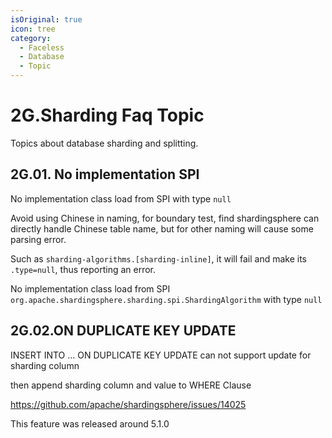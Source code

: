 ```yaml
---
isOriginal: true
icon: tree
category:
  - Faceless
  - Database
  - Topic
---
```


# 2G.Sharding Faq Topic

Topics about database sharding and splitting.

## 2G.01. No implementation SPI

No implementation class load from SPI with type `null`

Avoid using Chinese in naming, for boundary test, find shardingsphere can directly handle Chinese table name,
but for other naming will cause some parsing error.

Such as `sharding-algorithms.[sharding-inline]`, it will fail and make its `.type=null`, thus reporting an error.

No implementation class load from SPI `org.apache.shardingsphere.sharding.spi.ShardingAlgorithm` with type `null`

## 2G.02.ON DUPLICATE KEY UPDATE

INSERT INTO ... ON DUPLICATE KEY UPDATE can not support update for sharding column

then append sharding column and value to WHERE Clause

<https://github.com/apache/shardingsphere/issues/14025>

This feature was released around 5.1.0
